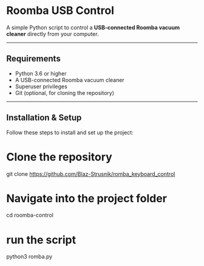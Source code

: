 # Roomba USB Control

A simple Python script to control a **USB-connected Roomba vacuum cleaner** directly from your computer.

---

## Requirements
- Python 3.6 or higher
- A USB-connected Roomba vacuum cleaner
- Superuser privileges
- Git (optional, for cloning the repository)

---

## Installation & Setup

Follow these steps to install and set up the project:

# Clone the repository
git clone https://github.com/Blaz-Strusnik/romba_keyboard_control

# Navigate into the project folder
cd roomba-control

# run the script
python3 romba.py